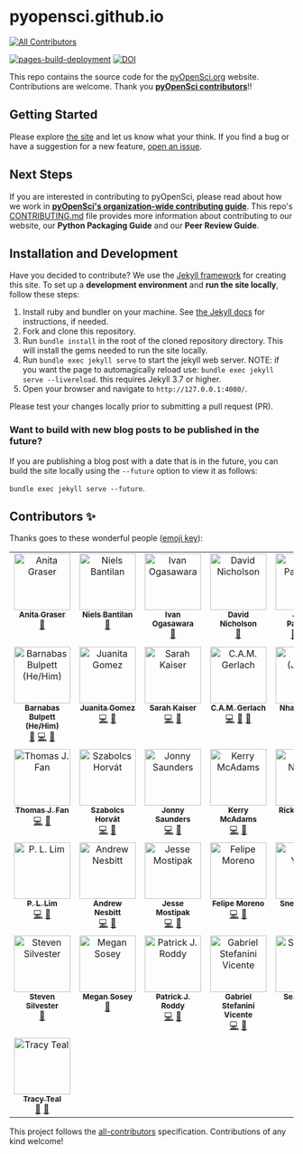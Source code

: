 # pyopensci.github.io
<!-- ALL-CONTRIBUTORS-BADGE:START - Do not remove or modify this section -->
[![All Contributors](https://img.shields.io/badge/all_contributors-36-orange.svg?style=flat-square)](#contributors-)
<!-- ALL-CONTRIBUTORS-BADGE:END -->
[![pages-build-deployment](https://github.com/pyOpenSci/pyopensci.github.io/actions/workflows/pages/pages-build-deployment/badge.svg)](https://github.com/pyOpenSci/pyopensci.github.io/actions/workflows/pages/pages-build-deployment)
[![DOI](https://zenodo.org/badge/174412809.svg)](https://zenodo.org/doi/10.5281/zenodo.10594115)


This repo contains the source code for the [pyOpenSci.org](https://pyopensci.org) website. Contributions are welcome. Thank you [**pyOpenSci contributors**](#contributors-✨)!!

## Getting Started

Please explore [the site](https://pyopensci.org) and let us know what your think. If you find a bug or have
a suggestion for a new feature, [open an issue](https://github.com/pyOpenSci/pyopensci.github.io/issues).

## Next Steps

If you are interested in contributing to pyOpenSci, please read about
how we work in [**pyOpenSci's organization-wide contributing guide**](https://www.pyopensci.org/handbook/CONTRIBUTING.html).
This repo's [CONTRIBUTING.md](./CONTRIBUTING.md) file provides more information
about contributing to our website, our **Python Packaging Guide** and our
**Peer Review Guide**.

## Installation and Development

Have you decided to contribute? We use the [Jekyll framework](https://jekyllrb.org)
for creating this site. To set up a **development environment** and **run the site locally**, follow these steps:

1. Install ruby and bundler on your machine. See [the Jekyll docs](https://jekyllrb.com/docs/installation/) for instructions, if needed.
2. Fork and clone this repository.
3. Run `bundle install` in the root of the cloned repository directory. This will
   install the gems needed to run the site locally.
4. Run `bundle exec jekyll serve` to start the jekyll web server.
NOTE: if you want the page to automagically reload use: `bundle exec jekyll serve --livereload`. this requires Jekyll 3.7 or higher.
5. Open your browser and navigate to `http://127.0.0.1:4000/`.

Please test your changes locally prior to submitting a pull request (PR).


### Want to build with new blog posts to be published in the future?

If you are publishing a blog post with a date that is in the future, you can build the site locally using the `--future` option to view it as follows:

`bundle exec jekyll serve --future`.

## Contributors ✨

Thanks goes to these wonderful people ([emoji key](https://allcontributors.org/docs/en/emoji-key)):

<!-- ALL-CONTRIBUTORS-LIST:START - Do not remove or modify this section -->
<!-- prettier-ignore-start -->
<!-- markdownlint-disable -->
<table>
  <tbody>
    <tr>
      <td align="center" valign="top" width="14.28%"><a href="http://anitagraser.com"><img src="https://avatars0.githubusercontent.com/u/590385?v=4?s=100" width="100px;" alt="Anita Graser"/><br /><sub><b>Anita Graser</b></sub></a><br /><a href="https://github.com/pyOpenSci/pyopensci.github.io/pulls?q=is%3Apr+reviewed-by%3Aanitagraser" title="Reviewed Pull Requests">👀</a></td>
      <td align="center" valign="top" width="14.28%"><a href="http://cosmicbboy.github.io/"><img src="https://avatars0.githubusercontent.com/u/2816689?v=4?s=100" width="100px;" alt="Niels Bantilan"/><br /><sub><b>Niels Bantilan</b></sub></a><br /><a href="https://github.com/pyOpenSci/pyopensci.github.io/pulls?q=is%3Apr+reviewed-by%3AcosmicBboy" title="Reviewed Pull Requests">👀</a></td>
      <td align="center" valign="top" width="14.28%"><a href="https://github.com/xmnlab"><img src="https://avatars2.githubusercontent.com/u/5209757?v=4?s=100" width="100px;" alt="Ivan Ogasawara"/><br /><sub><b>Ivan Ogasawara</b></sub></a><br /><a href="https://github.com/pyOpenSci/pyopensci.github.io/pulls?q=is%3Apr+reviewed-by%3Axmnlab" title="Reviewed Pull Requests">👀</a></td>
      <td align="center" valign="top" width="14.28%"><a href="https://twitter.com/githubbers"><img src="https://avatars2.githubusercontent.com/u/11934090?v=4?s=100" width="100px;" alt="David Nicholson"/><br /><sub><b>David Nicholson</b></sub></a><br /><a href="#blog-NickleDave" title="Blogposts">📝</a></td>
      <td align="center" valign="top" width="14.28%"><a href="http://www.earthdatascience.org"><img src="https://avatars0.githubusercontent.com/u/4017492?v=4?s=100" width="100px;" alt="Jenny Palomino"/><br /><sub><b>Jenny Palomino</b></sub></a><br /><a href="#ideas-jlpalomino" title="Ideas, Planning, & Feedback">🤔</a> <a href="https://github.com/pyOpenSci/pyopensci.github.io/pulls?q=is%3Apr+reviewed-by%3Ajlpalomino" title="Reviewed Pull Requests">👀</a> <a href="https://github.com/pyOpenSci/pyopensci.github.io/commits?author=jlpalomino" title="Code">💻</a></td>
      <td align="center" valign="top" width="14.28%"><a href="http://batalex.github.io"><img src="https://avatars.githubusercontent.com/u/11004857?v=4?s=100" width="100px;" alt="Alex Batisse"/><br /><sub><b>Alex Batisse</b></sub></a><br /><a href="#ideas-Batalex" title="Ideas, Planning, & Feedback">🤔</a> <a href="https://github.com/pyOpenSci/pyopensci.github.io/pulls?q=is%3Apr+reviewed-by%3ABatalex" title="Reviewed Pull Requests">👀</a></td>
      <td align="center" valign="top" width="14.28%"><a href="https://www.linkedin.com/in/semidan-robaina/"><img src="https://avatars.githubusercontent.com/u/21340147?v=4?s=100" width="100px;" alt="Semidán Robaina, Ph.D."/><br /><sub><b>Semidán Robaina, Ph.D.</b></sub></a><br /><a href="https://github.com/pyOpenSci/pyopensci.github.io/commits?author=Robaina" title="Code">💻</a></td>
    </tr>
    <tr>
      <td align="center" valign="top" width="14.28%"><a href="https://github.com/bbulpett"><img src="https://avatars.githubusercontent.com/u/6424805?v=4?s=100" width="100px;" alt="Barnabas Bulpett (He/Him)"/><br /><sub><b>Barnabas Bulpett (He/Him)</b></sub></a><br /><a href="https://github.com/pyOpenSci/pyopensci.github.io/pulls?q=is%3Apr+reviewed-by%3Abbulpett" title="Reviewed Pull Requests">👀</a> <a href="https://github.com/pyOpenSci/pyopensci.github.io/commits?author=bbulpett" title="Code">💻</a> <a href="#design-bbulpett" title="Design">🎨</a></td>
      <td align="center" valign="top" width="14.28%"><a href="https://github.com/juanis2112"><img src="https://avatars.githubusercontent.com/u/18587879?v=4?s=100" width="100px;" alt="Juanita Gomez"/><br /><sub><b>Juanita Gomez</b></sub></a><br /><a href="https://github.com/pyOpenSci/pyopensci.github.io/commits?author=juanis2112" title="Code">💻</a> <a href="https://github.com/pyOpenSci/pyopensci.github.io/pulls?q=is%3Apr+reviewed-by%3Ajuanis2112" title="Reviewed Pull Requests">👀</a></td>
      <td align="center" valign="top" width="14.28%"><a href="https://www.sckaiser.com"><img src="https://avatars.githubusercontent.com/u/6486256?v=4?s=100" width="100px;" alt="Sarah Kaiser"/><br /><sub><b>Sarah Kaiser</b></sub></a><br /><a href="https://github.com/pyOpenSci/pyopensci.github.io/commits?author=crazy4pi314" title="Code">💻</a> <a href="https://github.com/pyOpenSci/pyopensci.github.io/pulls?q=is%3Apr+reviewed-by%3Acrazy4pi314" title="Reviewed Pull Requests">👀</a></td>
      <td align="center" valign="top" width="14.28%"><a href="https://www.hamma.dev"><img src="https://avatars.githubusercontent.com/u/17051931?v=4?s=100" width="100px;" alt="C.A.M. Gerlach"/><br /><sub><b>C.A.M. Gerlach</b></sub></a><br /><a href="https://github.com/pyOpenSci/pyopensci.github.io/commits?author=CAM-Gerlach" title="Code">💻</a> <a href="#design-CAM-Gerlach" title="Design">🎨</a> <a href="https://github.com/pyOpenSci/pyopensci.github.io/pulls?q=is%3Apr+reviewed-by%3ACAM-Gerlach" title="Reviewed Pull Requests">👀</a></td>
      <td align="center" valign="top" width="14.28%"><a href="http://jonny.bio"><img src="https://avatars.githubusercontent.com/u/4750391?v=4?s=100" width="100px;" alt="Nhat (Jonny) Tran"/><br /><sub><b>Nhat (Jonny) Tran</b></sub></a><br /><a href="https://github.com/pyOpenSci/pyopensci.github.io/pulls?q=is%3Apr+reviewed-by%3AJonnyTran" title="Reviewed Pull Requests">👀</a> <a href="https://github.com/pyOpenSci/pyopensci.github.io/commits?author=JonnyTran" title="Code">💻</a></td>
      <td align="center" valign="top" width="14.28%"><a href="https://github.com/teddygroves"><img src="https://avatars.githubusercontent.com/u/17163471?v=4?s=100" width="100px;" alt="Teddy Groves"/><br /><sub><b>Teddy Groves</b></sub></a><br /><a href="https://github.com/pyOpenSci/pyopensci.github.io/commits?author=teddygroves" title="Code">💻</a> <a href="https://github.com/pyOpenSci/pyopensci.github.io/pulls?q=is%3Apr+reviewed-by%3Ateddygroves" title="Reviewed Pull Requests">👀</a></td>
      <td align="center" valign="top" width="14.28%"><a href="https://github.com/msarahan"><img src="https://avatars.githubusercontent.com/u/38393?v=4?s=100" width="100px;" alt="Mike Sarahan"/><br /><sub><b>Mike Sarahan</b></sub></a><br /><a href="https://github.com/pyOpenSci/pyopensci.github.io/commits?author=msarahan" title="Code">💻</a> <a href="https://github.com/pyOpenSci/pyopensci.github.io/pulls?q=is%3Apr+reviewed-by%3Amsarahan" title="Reviewed Pull Requests">👀</a></td>
    </tr>
    <tr>
      <td align="center" valign="top" width="14.28%"><a href="http://thomasjpfan.com"><img src="https://avatars.githubusercontent.com/u/5402633?v=4?s=100" width="100px;" alt="Thomas J. Fan"/><br /><sub><b>Thomas J. Fan</b></sub></a><br /><a href="https://github.com/pyOpenSci/pyopensci.github.io/commits?author=thomasjpfan" title="Code">💻</a> <a href="https://github.com/pyOpenSci/pyopensci.github.io/pulls?q=is%3Apr+reviewed-by%3Athomasjpfan" title="Reviewed Pull Requests">👀</a></td>
      <td align="center" valign="top" width="14.28%"><a href="http://szhorvat.net/"><img src="https://avatars.githubusercontent.com/u/1212871?v=4?s=100" width="100px;" alt="Szabolcs Horvát"/><br /><sub><b>Szabolcs Horvát</b></sub></a><br /><a href="https://github.com/pyOpenSci/pyopensci.github.io/commits?author=szhorvat" title="Code">💻</a> <a href="https://github.com/pyOpenSci/pyopensci.github.io/pulls?q=is%3Apr+reviewed-by%3Aszhorvat" title="Reviewed Pull Requests">👀</a></td>
      <td align="center" valign="top" width="14.28%"><a href="https://jon-e.net"><img src="https://avatars.githubusercontent.com/u/12961499?v=4?s=100" width="100px;" alt="Jonny Saunders"/><br /><sub><b>Jonny Saunders</b></sub></a><br /><a href="https://github.com/pyOpenSci/pyopensci.github.io/commits?author=sneakers-the-rat" title="Code">💻</a> <a href="https://github.com/pyOpenSci/pyopensci.github.io/pulls?q=is%3Apr+reviewed-by%3Asneakers-the-rat" title="Reviewed Pull Requests">👀</a></td>
      <td align="center" valign="top" width="14.28%"><a href="https://github.com/klmcadams"><img src="https://avatars.githubusercontent.com/u/58492561?v=4?s=100" width="100px;" alt="Kerry McAdams"/><br /><sub><b>Kerry McAdams</b></sub></a><br /><a href="https://github.com/pyOpenSci/pyopensci.github.io/commits?author=klmcadams" title="Code">💻</a> <a href="https://github.com/pyOpenSci/pyopensci.github.io/pulls?q=is%3Apr+reviewed-by%3Aklmcadams" title="Reviewed Pull Requests">👀</a></td>
      <td align="center" valign="top" width="14.28%"><a href="https://rickynilsson.github.io"><img src="https://avatars.githubusercontent.com/u/12720117?v=4?s=100" width="100px;" alt="Ricky Nilsson"/><br /><sub><b>Ricky Nilsson</b></sub></a><br /><a href="https://github.com/pyOpenSci/pyopensci.github.io/commits?author=rickynilsson" title="Code">💻</a> <a href="https://github.com/pyOpenSci/pyopensci.github.io/pulls?q=is%3Apr+reviewed-by%3Arickynilsson" title="Reviewed Pull Requests">👀</a></td>
      <td align="center" valign="top" width="14.28%"><a href="https://hachyderm.io/web/@willingc"><img src="https://avatars.githubusercontent.com/u/2680980?v=4?s=100" width="100px;" alt="Carol Willing"/><br /><sub><b>Carol Willing</b></sub></a><br /><a href="https://github.com/pyOpenSci/pyopensci.github.io/commits?author=willingc" title="Code">💻</a> <a href="https://github.com/pyOpenSci/pyopensci.github.io/pulls?q=is%3Apr+reviewed-by%3Awillingc" title="Reviewed Pull Requests">👀</a></td>
      <td align="center" valign="top" width="14.28%"><a href="https://eliotwrobson.github.io/"><img src="https://avatars.githubusercontent.com/u/1345068?v=4?s=100" width="100px;" alt="Eliot Robson"/><br /><sub><b>Eliot Robson</b></sub></a><br /><a href="https://github.com/pyOpenSci/pyopensci.github.io/commits?author=eliotwrobson" title="Code">💻</a> <a href="https://github.com/pyOpenSci/pyopensci.github.io/pulls?q=is%3Apr+reviewed-by%3Aeliotwrobson" title="Reviewed Pull Requests">👀</a></td>
    </tr>
    <tr>
      <td align="center" valign="top" width="14.28%"><a href="https://www.linkedin.com/in/pllim/"><img src="https://avatars.githubusercontent.com/u/2090236?v=4?s=100" width="100px;" alt="P. L. Lim"/><br /><sub><b>P. L. Lim</b></sub></a><br /><a href="https://github.com/pyOpenSci/pyopensci.github.io/commits?author=pllim" title="Code">💻</a> <a href="https://github.com/pyOpenSci/pyopensci.github.io/pulls?q=is%3Apr+reviewed-by%3Apllim" title="Reviewed Pull Requests">👀</a></td>
      <td align="center" valign="top" width="14.28%"><a href="https://nesbitt.io"><img src="https://avatars.githubusercontent.com/u/1060?v=4?s=100" width="100px;" alt="Andrew Nesbitt"/><br /><sub><b>Andrew Nesbitt</b></sub></a><br /><a href="https://github.com/pyOpenSci/pyopensci.github.io/commits?author=andrew" title="Code">💻</a> <a href="https://github.com/pyOpenSci/pyopensci.github.io/pulls?q=is%3Apr+reviewed-by%3Aandrew" title="Reviewed Pull Requests">👀</a></td>
      <td align="center" valign="top" width="14.28%"><a href="https://github.com/kierisi"><img src="https://avatars.githubusercontent.com/u/23085445?v=4?s=100" width="100px;" alt="Jesse Mostipak"/><br /><sub><b>Jesse Mostipak</b></sub></a><br /><a href="https://github.com/pyOpenSci/pyopensci.github.io/commits?author=kierisi" title="Code">💻</a> <a href="https://github.com/pyOpenSci/pyopensci.github.io/pulls?q=is%3Apr+reviewed-by%3Akierisi" title="Reviewed Pull Requests">👀</a></td>
      <td align="center" valign="top" width="14.28%"><a href="http://flpm.dev"><img src="https://avatars.githubusercontent.com/u/17676929?v=4?s=100" width="100px;" alt="Felipe Moreno"/><br /><sub><b>Felipe Moreno</b></sub></a><br /><a href="https://github.com/pyOpenSci/pyopensci.github.io/commits?author=flpm" title="Code">💻</a> <a href="https://github.com/pyOpenSci/pyopensci.github.io/pulls?q=is%3Apr+reviewed-by%3Aflpm" title="Reviewed Pull Requests">👀</a></td>
      <td align="center" valign="top" width="14.28%"><a href="https://github.com/sn3hay"><img src="https://avatars.githubusercontent.com/u/156010030?v=4?s=100" width="100px;" alt="Sneha Yadav"/><br /><sub><b>Sneha Yadav</b></sub></a><br /><a href="https://github.com/pyOpenSci/pyopensci.github.io/commits?author=sn3hay" title="Code">💻</a> <a href="https://github.com/pyOpenSci/pyopensci.github.io/pulls?q=is%3Apr+reviewed-by%3Asn3hay" title="Reviewed Pull Requests">👀</a></td>
      <td align="center" valign="top" width="14.28%"><a href="https://github.com/BradonZhang"><img src="https://avatars.githubusercontent.com/u/10603251?v=4?s=100" width="100px;" alt="Bradon Zhang"/><br /><sub><b>Bradon Zhang</b></sub></a><br /><a href="https://github.com/pyOpenSci/pyopensci.github.io/commits?author=BradonZhang" title="Code">💻</a> <a href="https://github.com/pyOpenSci/pyopensci.github.io/pulls?q=is%3Apr+reviewed-by%3ABradonZhang" title="Reviewed Pull Requests">👀</a></td>
      <td align="center" valign="top" width="14.28%"><a href="https://ffy00.github.io/"><img src="https://avatars.githubusercontent.com/u/11718923?v=4?s=100" width="100px;" alt="Filipe Laíns"/><br /><sub><b>Filipe Laíns</b></sub></a><br /><a href="https://github.com/pyOpenSci/pyopensci.github.io/commits?author=FFY00" title="Code">💻</a> <a href="https://github.com/pyOpenSci/pyopensci.github.io/pulls?q=is%3Apr+reviewed-by%3AFFY00" title="Reviewed Pull Requests">👀</a></td>
    </tr>
    <tr>
      <td align="center" valign="top" width="14.28%"><a href="https://www.linkedin.com/in/steven-silvester-90318721/"><img src="https://avatars.githubusercontent.com/u/2096628?v=4?s=100" width="100px;" alt="Steven Silvester"/><br /><sub><b>Steven Silvester</b></sub></a><br /><a href="https://github.com/pyOpenSci/pyopensci.github.io/pulls?q=is%3Apr+reviewed-by%3Ablink1073" title="Reviewed Pull Requests">👀</a></td>
      <td align="center" valign="top" width="14.28%"><a href="http://www.stsci.edu/"><img src="https://avatars.githubusercontent.com/u/503615?v=4?s=100" width="100px;" alt="Megan Sosey"/><br /><sub><b>Megan Sosey</b></sub></a><br /><a href="https://github.com/pyOpenSci/pyopensci.github.io/pulls?q=is%3Apr+reviewed-by%3Asosey" title="Reviewed Pull Requests">👀</a></td>
      <td align="center" valign="top" width="14.28%"><a href="https://paddyroddy.github.io"><img src="https://avatars.githubusercontent.com/u/15052188?v=4?s=100" width="100px;" alt="Patrick J. Roddy"/><br /><sub><b>Patrick J. Roddy</b></sub></a><br /><a href="https://github.com/pyOpenSci/pyopensci.github.io/commits?author=paddyroddy" title="Code">💻</a> <a href="https://github.com/pyOpenSci/pyopensci.github.io/pulls?q=is%3Apr+reviewed-by%3Apaddyroddy" title="Reviewed Pull Requests">👀</a></td>
      <td align="center" valign="top" width="14.28%"><a href="http://g4brielvs.me"><img src="https://avatars.githubusercontent.com/u/4053416?v=4?s=100" width="100px;" alt="Gabriel Stefanini Vicente"/><br /><sub><b>Gabriel Stefanini Vicente</b></sub></a><br /><a href="https://github.com/pyOpenSci/pyopensci.github.io/commits?author=g4brielvs" title="Code">💻</a> <a href="https://github.com/pyOpenSci/pyopensci.github.io/pulls?q=is%3Apr+reviewed-by%3Ag4brielvs" title="Reviewed Pull Requests">👀</a></td>
      <td align="center" valign="top" width="14.28%"><a href="https://github.com/SeanAverS"><img src="https://avatars.githubusercontent.com/u/110581427?v=4?s=100" width="100px;" alt="SeanAverS"/><br /><sub><b>SeanAverS</b></sub></a><br /><a href="https://github.com/pyOpenSci/pyopensci.github.io/commits?author=SeanAverS" title="Code">💻</a> <a href="https://github.com/pyOpenSci/pyopensci.github.io/pulls?q=is%3Apr+reviewed-by%3ASeanAverS" title="Reviewed Pull Requests">👀</a></td>
      <td align="center" valign="top" width="14.28%"><a href="https://github.com/ayhanxian"><img src="https://avatars.githubusercontent.com/u/20816603?v=4?s=100" width="100px;" alt="Han"/><br /><sub><b>Han</b></sub></a><br /><a href="https://github.com/pyOpenSci/pyopensci.github.io/commits?author=ayhanxian" title="Code">💻</a> <a href="https://github.com/pyOpenSci/pyopensci.github.io/pulls?q=is%3Apr+reviewed-by%3Aayhanxian" title="Reviewed Pull Requests">👀</a></td>
      <td align="center" valign="top" width="14.28%"><a href="https://github.com/jonkiparsky"><img src="https://avatars.githubusercontent.com/u/5283553?v=4?s=100" width="100px;" alt="Jon Kiparsky"/><br /><sub><b>Jon Kiparsky</b></sub></a><br /><a href="https://github.com/pyOpenSci/pyopensci.github.io/issues?q=author%3Ajonkiparsky" title="Bug reports">🐛</a> <a href="#ideas-jonkiparsky" title="Ideas, Planning, & Feedback">🤔</a></td>
    </tr>
    <tr>
      <td align="center" valign="top" width="14.28%"><a href="https://github.com/tracykteal"><img src="https://avatars.githubusercontent.com/u/889238?v=4?s=100" width="100px;" alt="Tracy Teal"/><br /><sub><b>Tracy Teal</b></sub></a><br /><a href="https://github.com/pyOpenSci/pyopensci.github.io/pulls?q=is%3Apr+reviewed-by%3Atracykteal" title="Reviewed Pull Requests">👀</a> <a href="#ideas-tracykteal" title="Ideas, Planning, & Feedback">🤔</a></td>
    </tr>
  </tbody>
</table>

<!-- markdownlint-restore -->
<!-- prettier-ignore-end -->

<!-- ALL-CONTRIBUTORS-LIST:END -->

This project follows the [all-contributors](https://github.com/all-contributors/all-contributors) specification. Contributions of any kind welcome!
